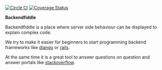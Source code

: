 [![Circle CI](https://circleci.com/gh/arpheno/backendfiddle.svg?style=svg)](https://circleci.com/gh/arpheno/backendfiddle)
[![Coverage Status](https://coveralls.io/repos/arpheno/backendfiddle/badge.svg?branch=master&service=github)](https://coveralls.io/github/arpheno/backendfiddle?branch=master)

**Backendfiddle**

Backendfiddle is a place where server side
behaviour can be displayed to explain complex code.

We try to make it easier for beginners to start programming
backend frameworks like [django](https://djangoproject.org) or
[rails]().

At the same time it is a great tool to answer questions on
question and answer portals like [stackoverflow](http://stackoverflow.com).

